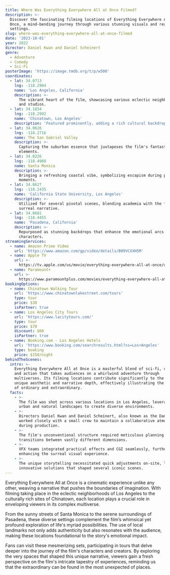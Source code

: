 ```yaml
---
title: Where Was Everything Everywhere All at Once Filmed?
description: >-
  Discover the fascinating filming locations of Everything Everywhere All at
  Once, a mind-bending journey through various stunning visuals and real-world
  settings.
slug: where-was-everything-everywhere-all-at-once-filmed
date: '2023-10-01'
year: 2022
director: Daniel Kwan and Daniel Scheinert
genre:
  - Adventure
  - Comedy
  - Sci-Fi
posterImage: 'https://image.tmdb.org/t/p/w500'
coordinates:
  - lat: 34.0713
    lng: -118.2904
    name: 'Los Angeles, California'
    description: >-
      The vibrant heart of the film, showcasing various eclectic neighborhoods
      and studios.
  - lat: 34.1834
    lng: -118.2992
    name: 'Chinatown, Los Angeles'
    description: 'Featured prominently, adding a rich cultural backdrop to key scenes.'
  - lat: 34.0626
    lng: -118.2716
    name: The San Gabriel Valley
    description: >-
      Capturing the suburban essence that juxtaposes the film's fantastical
      elements.
  - lat: 34.0226
    lng: -118.4968
    name: Santa Monica
    description: >-
      Bringing a refreshing coastal vibe, symbolizing escapism during pivotal
      moments.
  - lat: 34.0627
    lng: -118.2435
    name: 'California State University, Los Angeles'
    description: >-
      Utilized for several pivotal scenes, blending academia with the film's
      surreal narrative.
  - lat: 34.0682
    lng: -118.4455
    name: 'Pasadena, California'
    description: >-
      Repurposed as stunning backdrops that enhance the emotional arcs of
      characters.
streamingServices:
  - name: Amazon Prime Video
    url: 'https://www.amazon.com/gp/video/details/B09VCXXH5M'
  - name: Apple TV
    url: >-
      https://tv.apple.com/us/movie/everything-everywhere-all-at-once/umc.cmc.73w0l00ulq6lf94vw5b73ea9p
  - name: Paramount+
    url: >-
      https://www.paramountplus.com/movies/everything-everywhere-all-at-once/3cLrSC1wL08L2yyDAFDBc9lW5fxF59HS/
bookingOptions:
  - name: Chinatown Walking Tour
    url: 'https://www.chinatownlakestreet.com/tours'
    type: tour
    price: $30
    isPartner: true
  - name: Los Angeles City Tours
    url: 'https://www.lacitytours.com/'
    type: tour
    price: $70
    discount: $60
    isPartner: true
  - name: Booking.com - Los Angeles Hotels
    url: 'https://www.booking.com/searchresults.html?ss=Los+Angeles'
    type: booking
    price: $150/night
behindTheScenes:
  intro: >-
    Everything Everywhere All at Once is a masterful blend of sci-fi, comedy,
    and action that takes audiences on a whirlwind adventure through
    multiverses. Its filming locations contribute significantly to the film's
    unique aesthetic and narrative depth, effectively illustrating the interplay
    of ordinary and extraordinary.
  facts:
    - >-
      The film was shot across various locations in Los Angeles, leveraging both
      urban and natural landscapes to create diverse environments.
    - >-
      Directors Daniel Kwan and Daniel Scheinert, also known as the Daniels,
      worked closely with a small crew to maintain a collaborative atmosphere
      during production.
    - >-
      The film's unconventional structure required meticulous planning for
      transitions between vastly different dimensions.
    - >-
      VFX teams integrated practical effects and CGI seamlessly, further
      enhancing the surreal visual experience.
    - >-
      The unique storytelling necessitated quick adjustments on-site, leading to
      innovative solutions that shaped several iconic scenes.
---
```


<EverythingEverywhereAllAtOnceGuide />

Everything Everywhere All at Once is a cinematic experience unlike any other, weaving a narrative that pushes the boundaries of imagination. With filming taking place in the eclectic neighborhoods of Los Angeles to the culturally rich sites of Chinatown, each location plays a crucial role in enveloping viewers in its complex multiverse.

From the sunny streets of Santa Monica to the serene surroundings of Pasadena, these diverse settings complement the film’s whimsical yet profound exploration of life's myriad possibilities. The use of local landmarks not only adds authenticity but also resonates with the audience, making these locations foundational to the story's emotional impact.

Fans can visit these mesmerizing sets, participating in tours that delve deeper into the journey of the film's characters and creators. By exploring the very spaces that shaped this unique narrative, viewers gain a fresh perspective on the film's intricate tapestry of experiences, reminding us that the extraordinary can be found in the most unexpected of places.
